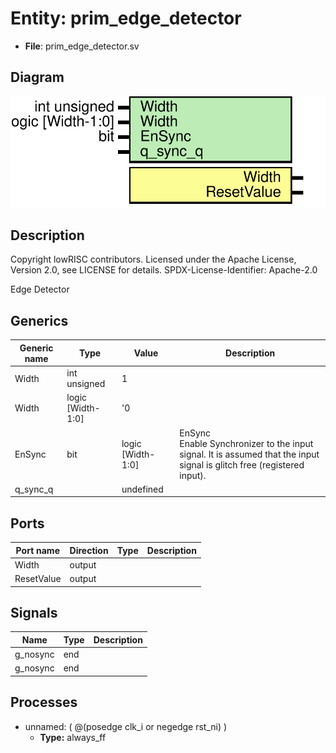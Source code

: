 # Entity: prim_edge_detector

- **File**: prim_edge_detector.sv
## Diagram

![Diagram](prim_edge_detector.svg "Diagram")
## Description

 Copyright lowRISC contributors.
 Licensed under the Apache License, Version 2.0, see LICENSE for details.
 SPDX-License-Identifier: Apache-2.0

 Edge Detector

## Generics

| Generic name | Type              | Value             | Description                                                                                                                    |
| ------------ | ----------------- | ----------------- | ------------------------------------------------------------------------------------------------------------------------------ |
| Width        | int unsigned      | 1                 |                                                                                                                                |
| Width        | logic [Width-1:0] | '0                |                                                                                                                                |
| EnSync       | bit               | logic [Width-1:0] |  EnSync<br>  Enable Synchronizer to the input signal.  It is assumed that the input signal is glitch free (registered input).  |
| q_sync_q     |                   | undefined         |                                                                                                                                |
## Ports

| Port name  | Direction | Type | Description |
| ---------- | --------- | ---- | ----------- |
| Width      | output    |      |             |
| ResetValue | output    |      |             |
## Signals

| Name     | Type | Description |
| -------- | ---- | ----------- |
| g_nosync | end  |             |
| g_nosync | end  |             |
## Processes
- unnamed: ( @(posedge clk_i or negedge rst_ni) )
  - **Type:** always_ff

